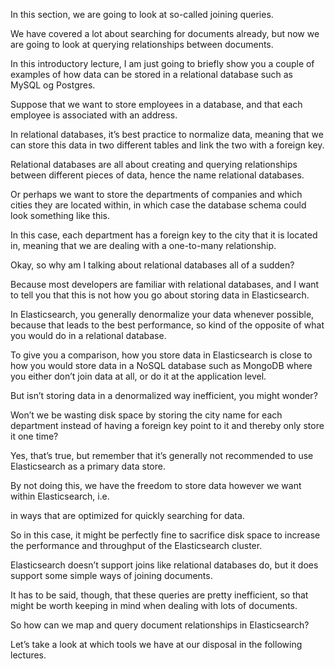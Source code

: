 In this section, we are going to look at so-called joining queries.

We have covered a lot about searching for documents already, but now we are going to look at querying relationships between documents.

In this introductory lecture, I am just going to briefly show you a couple of examples of how data can be stored in a relational database such as MySQL og Postgres.

Suppose that we want to store employees in a database, and that each employee is associated with an address.

In relational databases, it’s best practice to normalize data, meaning that we can store this data in two different tables and link the two with a foreign key.

Relational databases are all about creating and querying relationships between different pieces of data, hence the name relational databases.

Or perhaps we want to store the departments of companies and which cities they are located within, in which case the database schema could look something like this.

In this case, each department has a foreign key to the city that it is located in, meaning that we are dealing with a one-to-many relationship.

Okay, so why am I talking about relational databases all of a sudden?

Because most developers are familiar with relational databases, and I want to tell you that this is not how you go about storing data in Elasticsearch.

In Elasticsearch, you generally denormalize your data whenever possible, because that leads to the best performance, so kind of the opposite of what you would do in a relational database.

To give you a comparison, how you store data in Elasticsearch is close to how you would store data in a NoSQL database such as MongoDB where you either don’t join data at all, or do it at the application level.

But isn’t storing data in a denormalized way inefficient, you might wonder?

Won’t we be wasting disk space by storing the city name for each department instead of having a foreign key point to it and thereby only store it one time?

Yes, that’s true, but remember that it’s generally not recommended to use Elasticsearch as a primary data store.

By not doing this, we have the freedom to store data however we want within Elasticsearch, i.e.

in ways that are optimized for quickly searching for data.

So in this case, it might be perfectly fine to sacrifice disk space to increase the performance and throughput of the Elasticsearch cluster.

Elasticsearch doesn’t support joins like relational databases do, but it does support some simple ways of joining documents.

It has to be said, though, that these queries are pretty inefficient, so that might be worth keeping in mind when dealing with lots of documents.

So how can we map and query document relationships in Elasticsearch?

Let’s take a look at which tools we have at our disposal in the following lectures.

